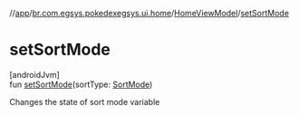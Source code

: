 //[app](../../../index.md)/[br.com.egsys.pokedexegsys.ui.home](../index.md)/[HomeViewModel](index.md)/[setSortMode](set-sort-mode.md)

# setSortMode

[androidJvm]\
fun [setSortMode](set-sort-mode.md)(sortType: [SortMode](../../br.com.egsys.pokedexegsys.data.model/-sort-mode/index.md))

Changes the state of sort mode variable
